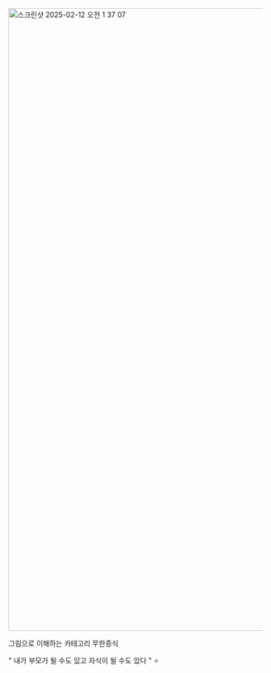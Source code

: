 <img width="1233" alt="스크린샷 2025-02-12 오전 1 37 07" src="https://github.com/user-attachments/assets/323af2e2-8cdd-4f1f-9919-1157c2d95ca1" />


그림으로 이해하는 카테고리 무한증식 

" 내가 부모가 될 수도 있고 자식이 될 수도 있다 " ⭐️

